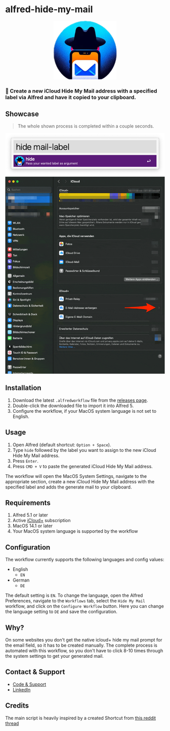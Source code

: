 # alfred-hide-my-mail
<p align="center">
  <img src=".assets/hide-my-mail.png" alt="Hide My Mail Logo" width="200">
</p>

### 🎩 Create a new iCloud Hide My Mail address with a specified label via Alfred and have it copied to your clipboard.

## Showcase
> The whole shown process is completed within a couple seconds.
<p align="center">
  <img src=".assets/alfred-command.png" alt="Hide My Mail Logo" width="623">
  <img src=".assets/complete-workflow.gif" alt="Hide My Mail Logo" width="803">
</p>


## Installation
1. Download the latest `.alfredworkflow` file from the [releases page](https://github.com/Klizzy/alfred-hide-my-mail/releases).
2. Double-click the downloaded file to import it into Alfred 5.
3. Configure the workflow, if your MacOS system language is not set to English.

## Usage
1. Open Alfred (default shortcut: `Option + Space`).
2. Type `hide` followed by the label you want to assign to the new iCloud Hide My Mail address.
3. Press `Enter`.
4. Press `CMD + V` to paste the generated iCloud Hide My Mail address.

The workflow will open the MacOS System Settings, navigate to the appropriate section, create a new iCloud Hide My Mail address with the specified label and adds the generate mail to your clipboard.

## Requirements

1. Alfred 5.1 or later
2. Active [iCloud+](https://support.apple.com/guide/icloud/mm9d9012c9e8/icloud) subscription
3. MacOS 14.1 or later
4. Your MacOS system language is supported by the workflow

## Configuration

The workflow currently supports the following languages and config values:
- English
  - `EN`
- German
  - `DE`

The default setting is `EN`. To change the language, open the Alfred Preferences, navigate to the `Workflows` tab, select the `Hide My Mail` workflow, and click on the `Configure Workflow` button. Here you can change the language setting to `DE` and save the configuration.

## Why?

On some websites you don't get the native icloud+ hide my mail prompt for the email field, so it has to be created manually.
The complete process is automated with this workflow, so you don't have to click 8-10 times through the system settings to get your generated mail.

## Contact & Support

- [Code & Support](https://github.com/Klizzy/alfred-hide-my-mail)
- [LinkedIn](https://www.linkedin.com/in/steven-zemelka-82807b279/)

## Credits

The main script is heavily inspired by a created Shortcut from [this reddit thread](https://www.reddit.com/r/shortcuts/comments/yp5817/comment/je8o0or/)

